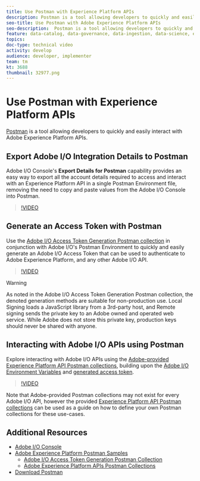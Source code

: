```yaml
---
title: Use Postman with Experience Platform APIs
description: Postman is a tool allowing developers to quickly and easily interact with Experience Platform APIs.
seo-title: Use Postman with Adobe Experience Platform APIs
seo-description:  Postman is a tool allowing developers to quickly and easily interact with Adobe Experience Platform APIs.
feature: data-catalog, data-governance, data-ingestion, data-science, experience-data-model, gdpr, identity, observability, opt-in, query-service, real-time-customer-profile, segmentation
topics: 
doc-type: technical video
activity: develop
audience: developer, implementer
team: tm
kt: 3688
thumbnail: 32977.png
---
```

 
# Use Postman with Experience Platform APIs

[Postman](https://www.getpostman.com/) is a tool allowing developers to quickly and easily interact with Adobe Experience Platform APIs.

## Export Adobe I/O Integration Details to Postman

Adobe I/O Console's **Export Details for Postman** capability provides an easy way to export all the account details required to access and interact with an Experience Platform API in a single Postman Environment file, removing the need to copy and paste values from the Adobe I/O Console into Postman.

>[!VIDEO](https://video.tv.adobe.com/v/28832/?quality=12&learn=on)

## Generate an Access Token with Postman

Use the [Adobe I/O Access Token Generation Postman collection](https://github.com/adobe/experience-platform-postman-samples/tree/master/apis/ims) in conjunction with Adobe I/O's Postman Environment to quickly and easily generate an Adobe I/O Access Token that can be used to authenticate to Adobe Experience Platform, and any other Adobe I/O API.

>[!VIDEO](https://video.tv.adobe.com/v/29698/?quality=12&learn=on)

>[!WARNING]
>
> As noted in the Adobe I/O Access Token Generation Postman collection, the denoted generation methods are suitable for non-production use. Local Signing loads a JavaScript library from a 3rd-party host, and Remote signing sends the private key to an Adobe owned and operated web service. While Adobe does not store this private key, production keys should never be shared with anyone.

## Interacting with Adobe I/O APIs using Postman

Explore interacting with Adobe I/O APIs using the [Adobe-provided Experience Platform API Postman collections](https://github.com/adobe/experience-platform-postman-samples/tree/master/apis/experience-platform), building upon the [Adobe I/O Environment Variables](#export-adobe-io-integration-details-to-postman) and [generated access token](#generate-an-access-token-with-postman).

>[!VIDEO](https://video.tv.adobe.com/v/29704/?quality=12&learn=on)

Note that Adobe-provided Postman collections may not exist for every Adobe I/O API, however the provided [Experience Platform API Postman collections](https://github.com/adobe/experience-platform-postman-samples/tree/master/apis/experience-platform) can be used as a guide on how to define your own Postman collections for these use-cases.

## Additional Resources

* [Adobe I/O Console](https://console.adobe.io)
* [Adobe Experience Platform Postman Samples](https://github.com/adobe/experience-platform-postman-samples)
  * [Adobe I/O Access Token Generation Postman Collection](https://github.com/adobe/experience-platform-postman-samples/tree/master/apis/ims)
  * [Adobe Experience Platform APIs Postman Collections](https://github.com/adobe/experience-platform-postman-samples/tree/master/apis/experience-platform)
* [Download Postman](https://www.getpostman.com/)
